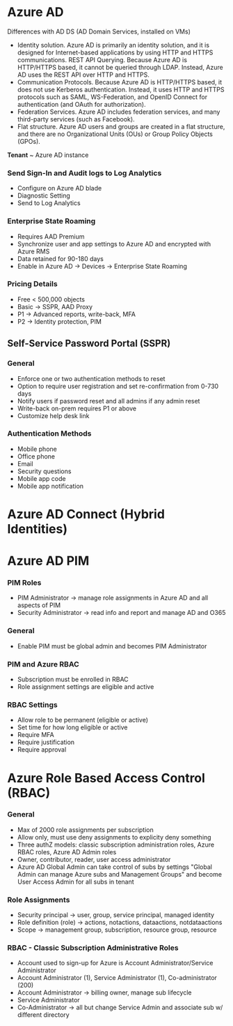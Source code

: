 #	Azure AD
Differences with AD DS (AD Domain Services, installed on VMs)
* Identity solution. Azure AD is primarily an identity solution, and it is designed for Internet-based applications by using HTTP and HTTPS communications.
REST API Querying. Because Azure AD is HTTP/HTTPS based, it cannot be queried through LDAP. Instead, Azure AD uses the REST API over HTTP and HTTPS.
* Communication Protocols. Because Azure AD is HTTP/HTTPS based, it does not use Kerberos authentication. Instead, it uses HTTP and HTTPS protocols such as SAML, WS-Federation, and OpenID Connect for authentication (and OAuth for authorization).
* Federation Services. Azure AD includes federation services, and many third-party services (such as Facebook).
* Flat structure. Azure AD users and groups are created in a flat structure, and there are no Organizational Units (OUs) or Group Policy Objects (GPOs).

**Tenant** ~ Azure AD instance 
###	Send Sign-In and Audit logs to Log Analytics
* Configure on Azure AD blade
* Diagnostic Setting
* Send to Log Analytics
### Enterprise State Roaming
* Requires AAD Premium
* Synchronize user and app settings to Azure AD and encrypted with Azure RMS
* Data retained for 90-180 days
* Enable in Azure AD -> Devices -> Enterprise State Roaming
### Pricing Details
* Free < 500,000 objects
* Basic -> SSPR, AAD Proxy
* P1 -> Advanced reports, write-back, MFA
* P2 -> Identity protection, PIM
## Self-Service Password Portal (SSPR)
### General
* Enforce one or two authentication methods to reset
* Option to require user registration and set re-confirmation from 0-730 days
* Notify users if password reset and all admins if any admin reset
* Write-back on-prem requires P1 or above
* Customize help desk link
### Authentication Methods
* Mobile phone
* Office phone
* Email
* Security questions
* Mobile app code
* Mobile app notification

# Azure AD Connect (Hybrid Identities) 

# Azure AD PIM
### PIM Roles
* PIM Administrator -> manage role assignments in Azure AD and all aspects of PIM
* Security Administrator -> read info and report and manage AD and O365
### General
* Enable PIM must be global admin and becomes PIM Administrator
### PIM and Azure RBAC
* Subscription must be enrolled in RBAC
* Role assignment settings are eligible and active
### RBAC Settings
* Allow role to be permanent (eligible or active)
* Set time for how long eligible or active
* Require MFA
* Require justification
* Require approval
# Azure Role Based Access Control (RBAC)
### General
* Max of 2000 role assignments per subscription
* Allow only, must use deny assignments to explicity deny something
* Three authZ models: classic subscription administration roles, Azure RBAC roles, Azure AD Admin roles
* Owner, contributor, reader, user access administrator
* Azure AD Global Admin can take control of subs by settings "Global Admin can manage Azure subs and Management Groups" and become User Access Admin for all subs in tenant
### Role Assignments
* Security principal -> user, group, service principal, managed identity
* Role definition (role) -> actions, notactions, dataactions, notdataactions
* Scope -> management group, subscription, resource group, resource
### RBAC - Classic Subscription Administrative Roles
* Account used to sign-up for Azure is Account Administrator/Service Administrator
* Account Administrator (1), Service Administrator (1), Co-administrator (200)
* Account Administrator -> billing owner, manage sub lifecycle
* Service Administrator
* Co-Administrator -> all but change Service Admin and associate sub w/ different directory